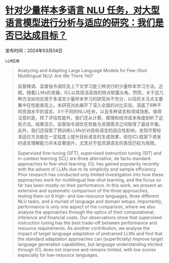 # [针对少量样本多语言 NLU 任务，对大型语言模型进行分析与适应的研究：我们是否已达成目标？](https://arxiv.org/abs/2403.01929)

发布时间：2024年03月04日

`LLM应用`

> Analyzing and Adapting Large Language Models for Few-Shot Multilingual NLU: Are We There Yet?

> 监督微调、监督指令调优及上下文学习是三种流行的少量样本学习方法。近期，随着LLMs的发展，ICL以其简洁高效的特点崭露头角。然而，关于这几种方法如何应用于多语言少量样本学习的研究尚不充分，以往的关注点主要集中在性能表现上。本研究对此展开了深入全面的对比实验，涵盖了6种不同资源水平的语言、3个不同的NLU任务，以及多种语言和领域场景。值得注意的是，除了评估性能外，我们还从计算、推理和经济成本角度剖析了这些方法。结果显示，监督指令调优在性能与资源需求之间取得了最佳平衡。此外，我们还探索了预训练LLMs针对目标语言的适应性影响，发现尽管标准适应方法能在一定程度上提升目标语言的生成效果，但在ICL框架下诱发的语言理解能力并未显著提升，尤其对于低资源语言的表现仍较为局限。

> Supervised fine-tuning (SFT), supervised instruction tuning (SIT) and in-context learning (ICL) are three alternative, de facto standard approaches to few-shot learning. ICL has gained popularity recently with the advent of LLMs due to its simplicity and sample efficiency. Prior research has conducted only limited investigation into how these approaches work for multilingual few-shot learning, and the focus so far has been mostly on their performance. In this work, we present an extensive and systematic comparison of the three approaches, testing them on 6 high- and low-resource languages, three different NLU tasks, and a myriad of language and domain setups. Importantly, performance is only one aspect of the comparison, where we also analyse the approaches through the optics of their computational, inference and financial costs. Our observations show that supervised instruction tuning has the best trade-off between performance and resource requirements. As another contribution, we analyse the impact of target language adaptation of pretrained LLMs and find that the standard adaptation approaches can (superficially) improve target language generation capabilities, but language understanding elicited through ICL does not improve and remains limited, with low scores especially for low-resource languages.